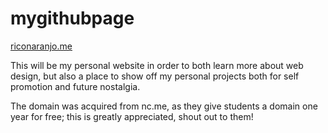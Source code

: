 # mygithubpage

<a href="riconaranjo.me">riconaranjo.me</a>

This will be my personal website in order to both learn more about web design, but also a place to show off my personal projects both for self promotion and future nostalgia.

The domain was acquired from nc.me, as they give students a domain one year for free; this is greatly appreciated, shout out to them!
